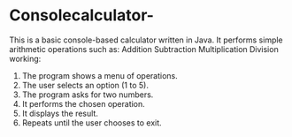 # Consolecalculator-
This is a basic console-based
calculator written in Java. It performs simple arithmetic operations such as:
Addition
Subtraction
Multiplication
Division
working:
1. The program shows a menu of operations.
2. The user selects an option (1 to 5).
3. The program asks for two numbers.
4. It performs the chosen operation.
5. It displays the result.
6. Repeats until the user chooses to exit.
